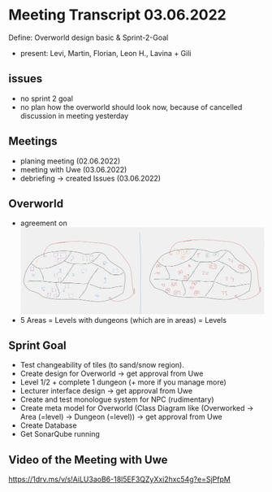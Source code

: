 # Meeting Transcript 03.06.2022  

Define: Overworld design basic & Sprint-2-Goal  

- present: Levi, Martin, Florian, Leon H., Lavina + Gili  

## issues  

- no sprint 2 goal  
- no plan how the overworld should look now, because of cancelled discussion in meeting yesterday  

## Meetings  

- planing meeting (02.06.2022) 
- meeting with Uwe (03.06.2022)
- debriefing -> created Issues (03.06.2022)


## Overworld  

- agreement on ![overworld concept 3](overworld-concept-3.png "overworld concept 3")
- 5 Areas = Levels with dungeons (which are in areas) = Levels   

## Sprint Goal  

- Test changeability of tiles (to sand/snow region).
- Create design for Overworld -> get approval from Uwe
- Level 1/2 + complete 1 dungeon (+ more if you manage more)
- Lecturer interface design -> get approval from Uwe
- Create and test monologue system for NPC (rudimentary)
- Create meta model for Overworld (Class Diagram like (Overworked -> Area (=level) -> Dungeon (=level)) -> get approval from Uwe
- Create Database
- Get SonarQube running

## Video of the Meeting with Uwe  
https://1drv.ms/v/s!AiLU3aoB6-18l5EF3QZyXxi2hxc54g?e=SjPfpM